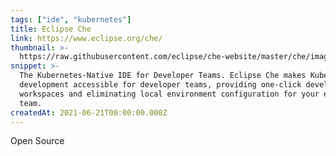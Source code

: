 ```yaml
---
tags: ["ide", "kubernetes"]
title: Eclipse Che
link: https://www.eclipse.org/che/
thumbnail: >-
  https://raw.githubusercontent.com/eclipse/che-website/master/che/images/getting-started/che-logo.png
snippet: >-
  The Kubernetes-Native IDE for Developer Teams. Eclipse Che makes Kubernetes
  development accessible for developer teams, providing one-click developer
  workspaces and eliminating local environment configuration for your entire
  team.
createdAt: 2021-06-21T00:00:00.000Z
---
```

Open Source